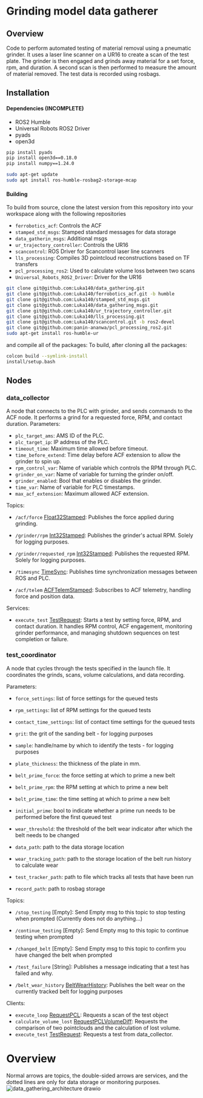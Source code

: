 # Grinding model data gatherer

## Overview
Code to perform automated testing of material removal using a pneumatic grinder. 
It uses a laser line scanner on a UR16 to create a scan of the test plate. The grinder is then engaged and grinds away material for a set force, rpm, and duration. A second scan is then performed to measure the amount of material removed. The test data is recorded using rosbags.

## Installation

#### Dependencies (INCOMPLETE)
- ROS2 Humble
- Universal Robots ROS2 Driver
- pyads
- open3d



```bash
pip install pyads
pip install open3d==0.18.0
pip install numpy==1.24.0

sudo apt-get update
sudo apt install ros-humble-rosbag2-storage-mcap
```

#### Building
To build from source, clone the latest version from this repository into your workspace along with the following repositories

- `ferrobotics_acf`: Controls the ACF
- `stamped_std_msgs`: Stamped standard messages for data storage
- `data_gatherin_msgs`: Additional msgs
- `ur_trajectory_controller`: Controls the UR16
- `scancontrol`: ROS Driver for Scancontrol laser line scanners
- `lls_processing`: Compiles 3D pointcloud reconstructions based on TF transfers
- `pcl_processing_ros2`: Used to calculate volume loss between two scans
- `Universal_Robots_ROS2_Driver`: Driver for the UR16

```bash
git clone git@github.com:Luka140/data_gathering.git
git clone git@github.com:Luka140/ferrobotics_acf.git -b humble
git clone git@github.com:Luka140/stamped_std_msgs.git
git clone git@github.com:Luka140/data_gathering_msgs.git
git clone git@github.com:Luka140/ur_trajectory_controller.git
git clone git@github.com:Luka140/lls_processing.git
git clone git@github.com:Luka140/scancontrol.git -b ros2-devel
git clone git@github.com:panin-ananwa/pcl_processing_ros2.git
sudo apt-get install ros-humble-ur
```
and compile all of the packages:
To build, after cloning all the packages:
```bash
colcon build --symlink-install
install/setup.bash
```


## Nodes
### data_collector
A node that connects to the PLC with grinder, and sends commands to the ACF node. It performs a grind for a requested force, RPM, and contact duration.
Parameters:
- `plc_target_ams`: AMS ID of the PLC.
- `plc_target_ip`: IP address of the PLC.
- `timeout_time`: Maximum time allowed before timeout.
- `time_before_extend`: Time delay before ACF extension to allow the grinder to spin up.
- `rpm_control_var`: Name of variable which controls the RPM through PLC.
- `grinder_on_var`: Name of variable for turning the grinder on/off.
- `grinder_enabled`: Bool that enables or disables the grinder.
- `time_var`: Name of variable for PLC timestamps.
- `max_acf_extension`: Maximum allowed ACF extension.

Topics:
- `/acf/force` [Float32Stamped](https://github.com/Luka140/stamped_std_msgs/blob/main/msg/Float32Stamped.msg): Publishes the force applied during grinding.
- `/grinder/rpm` [Int32Stamped](https://github.com/Luka140/stamped_std_msgs/blob/main/msg/Int32Stamped.msg): Publishes the grinder's actual RPM. Solely for logging purposes.
- `/grinder/requested_rpm` [Int32Stamped](https://github.com/Luka140/stamped_std_msgs/blob/main/msg/Int32Stamped.msg): Publishes the requested RPM. Solely for logging purposes.
- `/timesync` [TimeSync](https://github.com/Luka140/stamped_std_msgs/blob/main/msg/TimeSync.msg): Publishes time synchronization messages between ROS and PLC.

 - `/acf/telem` [ACFTelemStamped](https://github.com/Luka140/ferrobotics_acf/blob/humble/msg/ACFTelemStamped.msg): Subscribes to ACF telemetry, handling force and position data.

Services:
- `execute_test` [TestRequest](https://github.com/Luka140/data_gathering_msgs/blob/main/srv/TestRequest.srv): Starts a test by setting force, RPM, and contact duration. It handles RPM control, ACF engagement, monitoring grinder performance, and managing shutdown sequences on test completion or failure.


### test_coordinator
A node that cycles through the tests specified in the launch file. It coordinates the grinds, scans, volume calculations, and data recording. 

Parameters:
- `force_settings`: list of force settings for the queued tests
- `rpm_settings`: list of RPM settings for the queued tests
- `contact_time_settings`: list of contact time settings for the queued tests
- `grit`: the grit of the sanding belt - for logging purposes
- `sample`: handle/name by which to identify the tests - for logging purposes
- `plate_thickness`: the thickness of the plate in mm. 

- `belt_prime_force`: the force setting at which to prime a new belt
- `belt_prime_rpm`: the RPM setting at which to prime a new belt
- `belt_prime_time`: the time setting at which to prime a new belt
- `initial_prime`: bool to indicate whether a prime run needs to be performed before the first queued test
- `wear_threshold`: the threshold of the belt wear indicator after which the belt needs to be changed

- `data_path`: path to the data storage location
- `wear_tracking_path`: path to the storage location of the belt run history to calculate wear
- `test_tracker_path`: path to file which tracks all tests that have been run
- `record_path`: path to rosbag storage


Topics:
- `/stop_testing` [Empty]: Send Empty msg to this topic to stop testing when prompted (Currently does not do anything...)
- `/continue_testing` [Empty]: Send Empty msg to this topic to continue testing when prompted
- `/changed_belt` [Empty]: Send Empty msg to this topic to confirm you have changed the belt when prompted

- `/test_failure` [String]: Publishes a message indicating that a test has failed and why.
- `/belt_wear_history` [BeltWearHistory](https://github.com/Luka140/data_gathering_msgs/blob/main/msg/BeltWearHistory.msg): Publishes the belt wear on the currently tracked belt for logging purposes
  
Clients:
- `execute_loop` [RequestPCL](https://github.com/Luka140/data_gathering_msgs/blob/main/srv/RequestPCL.srv): Requests a scan of the test object
- `calculate_volume_lost` [RequestPCLVolumeDiff](https://github.com/Luka140/data_gathering_msgs/blob/main/srv/RequestPCLVolumeDiff.srv): Requests the comparison of two pointclouds and the calculation of lost volume.
- `execute_test` [TestRequest](https://github.com/Luka140/data_gathering_msgs/blob/main/srv/TestRequest.srv): Requests a test from data_collector.

# Overview
Normal arrows are topics, the double-sided arrows are services, and the dotted lines are only for data storage or monitoring purposes. 
![data_gathering_architecture drawio](https://github.com/user-attachments/assets/81f2189e-e6ac-4c56-98fc-8f3556a72aa4)
